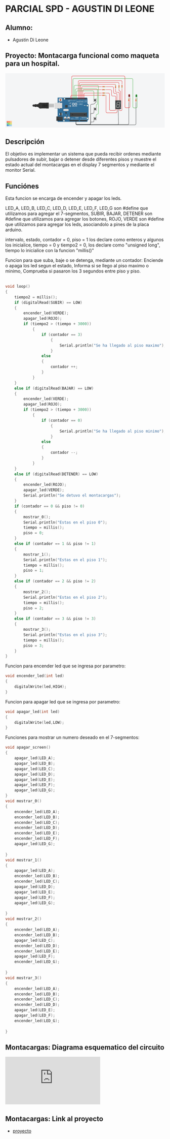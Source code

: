 # PARCIAL SPD - AGUSTIN DI LEONE

## Alumno:
- Agustin Di Leone


## Proyecto: Montacarga funcional como maqueta para un hospital.
![Tinkercad](https://github.com/AgustinDiLeone/PARCIAL_SPD/blob/main/Img/Di%20Leone%20-%20PARCIAL.png)


## Descripción
El objetivo es implementar un sistema que pueda recibir ordenes mediante pulsadores de subir, bajar o detener
desde diferentes pisos y muestre el estado actual del montacargas en el display 7 segmentos y mediante el 
monitor Serial.

## Funciónes 
Esta funcion se encarga de encender y apagar los leds.

LED_A, LED_B, LED_C, LED_D, LED_E, LED_F, LED_G son #define que utilizamos para agregar el 7-segmentos,
SUBIR, BAJAR, DETENER son #define que utilizamos para agregar los botones,
ROJO, VERDE son #define que utilizamos para agregar los leds, asociandolo a pines de la placa arduino.

intervalo, estado, contador = 0, piso = 1 los declare como enteros y algunos los inicialice,
tiempo = 0 y tiempo2 = 0, los declare como "unsigned long",
tiempo lo inicialice con la funcion "millis()"

Funcion para que suba, baje o se detenga, mediante un contador:
Enciende o apaga los led segun el estado,
Informa si se llego al piso maximo o minimo,
Comprueba si pasaron los 3 segundos entre piso y piso.

~~~ C (lenguaje en el que esta escrito)

void loop()
{
    tiempo2 = millis();
    if (digitalRead(SUBIR) == LOW)
    {
        encender_led(VERDE);
        apagar_led(ROJO);
        if (tiempo2 > (tiempo + 3000))
            {
                if (contador == 3)
                    {
                        Serial.println("Se ha llegado al piso maximo");
                    }
                else
                {
                    contador ++;
                }
            }
    }
    else if (digitalRead(BAJAR) == LOW)
    {
        encender_led(VERDE);
        apagar_led(ROJO);
        if (tiempo2 > (tiempo + 3000))
            {
                if (contador == 0)
                    {
                        Serial.println("Se ha llegado al piso minimo");
                    }
                else
                {
                    contador --;
                }
            }
    }
    else if (digitalRead(DETENER) == LOW)
    {
        encender_led(ROJO);
        apagar_led(VERDE);
        Serial.println("Se detuvo el montacargas");
    }
    if (contador == 0 && piso != 0)
    {
        mostrar_0();
        Serial.println("Estas en el piso 0");
        tiempo = millis();
        piso = 0;
    }
    else if (contador == 1 && piso != 1)
    {
        mostrar_1();
        Serial.println("Estas en el piso 1");
        tiempo = millis();
        piso = 1;
    }
    else if (contador == 2 && piso != 2)
    {
        mostrar_2();
        Serial.println("Estas en el piso 2");
        tiempo = millis();
        piso = 2;
    }
    else if (contador == 3 && piso != 3)
    {
        mostrar_3();
        Serial.println("Estas en el piso 3");
        tiempo = millis();
        piso = 3;
    }
}
~~~

Funcion para encender led que se ingresa por parametro:

~~~ C (lenguaje en el que esta escrito)
void encender_led(int led)
{
	digitalWrite(led,HIGH);
}
~~~

Funcion para apagar led que se ingresa por parametro:

~~~ C (lenguaje en el que esta escrito)
void apagar_led(int led)
{
	digitalWrite(led,LOW);
}
~~~
Funciones para mostrar un numero deseado en el 7-segmentos:

~~~ C (lenguaje en el que esta escrito)
void apagar_screen() 
{
    apagar_led(LED_A);
    apagar_led(LED_B);
    apagar_led(LED_C);
    apagar_led(LED_D);
    apagar_led(LED_E);
    apagar_led(LED_F);
    apagar_led(LED_G);
}
void mostrar_0()
{
    encender_led(LED_A);
    encender_led(LED_B);
    encender_led(LED_C);
    encender_led(LED_D);
    encender_led(LED_E);
    encender_led(LED_F);
    apagar_led(LED_G);

}
void mostrar_1()
{
    apagar_led(LED_A);
    encender_led(LED_B);
    encender_led(LED_C);
    apagar_led(LED_D);
    apagar_led(LED_E);
    apagar_led(LED_F);
    apagar_led(LED_G);

}
void mostrar_2()
{
    encender_led(LED_A);
    encender_led(LED_B);
    apagar_led(LED_C);
    encender_led(LED_D);
    encender_led(LED_E);
    apagar_led(LED_F);
    encender_led(LED_G);

}
void mostrar_3()
{
    encender_led(LED_A);
    encender_led(LED_B);
    encender_led(LED_C);
    encender_led(LED_D);
    apagar_led(LED_E);
    apagar_led(LED_F);
    encender_led(LED_G);
    
}
~~~
## Montacargas: Diagrama esquematico del circuito
![Tinkercad](https://github.com/AgustinDiLeone/PARCIAL_SPD/blob/main/Img/Di%20Leone%20-%20PARCIAL.pdf)

## Montacargas: Link al proyecto
- [proyecto](https://www.tinkercad.com/things/ioNYFIwpfZo-di-leone-parcial/editel?sharecode=_cKTnzVTTVZnBbaxy1mXyRSWi7BOkBeHBpj7odi3OjM)
